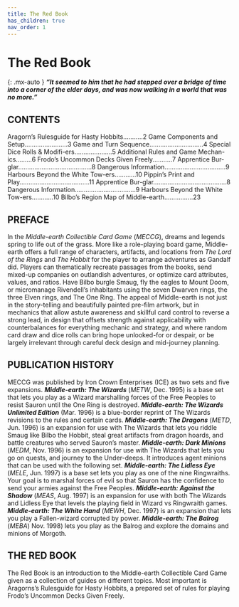 ```yaml
---
title: The Red Book
has_children: true
nav_order: 1
---
```


# The Red Book

{: .mx-auto }
***“It seemed to him that he had stepped over a bridge of time into a corner of the elder days, and was now walking in a world that was no more.”***

## CONTENTS
Aragorn’s Rulesguide for Hasty Hobbits...........2
Game Components and Setup........................3
Game and Turn Sequence..............................4
Special Dice Rolls & Modifi-ers.....................5
Additional Rules and Game Mechan-ics.........6
Frodo’s Uncommon Decks Given Freely...........7
Apprentice Bur-glar.........................................8
Dangerous Information..................................9
Harbours Beyond the White Tow-ers............10
Pippin’s Print and Play.......................................11
Apprentice Bur-glar.........................................8
Dangerous Information..................................9
Harbours Beyond the White Tow-ers............10
Bilbo’s Region Map of Middle-earth................23

## PREFACE
In the _Middle-earth Collectible Card Game_ (_MECCG_), dreams and legends spring to life out of the grass. More like a role-playing board game, Middle-earth offers a full range of characters, artifacts, and locations from _The Lord of the Rings_ and _The Hobbit_ for the player to arrange adventures as Gandalf did. Players can thematically recreate passages from the books, send mixed-up companies on outlandish adventures, or optimize card attributes, values, and ratios. Have Bilbo burgle Smaug, fly the eagles to Mount Doom, or micromanage Rivendell’s inhabitants using the seven Dwarven rings, the three Elven rings, and The One Ring.
The appeal of Middle-earth is not just in the story-telling and beautifully painted pre-film artwork, but in mechanics that allow astute awareness and skillful card control to reverse a strong lead, in design that offsets strength against applicability with counterbalances for everything mechanic and strategy, and where random card draw and dice rolls can bring hope unlooked-for or despair, or be largely irrelevant through careful deck design and mid-journey planning. 

## PUBLICATION HISTORY
MECCG was published by Iron Crown Enterprises (ICE) as two sets and five expansions.
***Middle-earth: The Wizards*** (_METW_, Dec. 1995) is a base set that lets you play as a Wizard marshalling forces of the Free Peoples to resist Sauron until the One Ring is destroyed. 
***Middle-earth: The Wizards Unlimited Edition*** (Mar. 1996) is a blue-border reprint of The Wizards revisions to the rules and certain cards. 
***Middle-earth: The Dragons*** (_METD_, Jun. 1996) is an expansion for use with The Wizards that lets you riddle Smaug like Bilbo the Hobbit, steal great artifacts from dragon hoards, and battle creatures who served Sauron’s master.
***Middle-earth: Dark Minions*** (_MEDM_, Nov. 1996) is an expansion for use with The Wizards that lets you go on quests, and journey to the Under-deeps. It introduces agent minions that can be used with the following set.
***Middle-earth: The Lidless Eye*** (_MELE_, Jun. 1997) is a base set lets you play as one of the nine Ringwraiths. Your goal is to marshal forces of evil so that Sauron has the confidence to send your armies against the Free Peoples.
***Middle-earth: Against the Shadow*** (_MEAS_, Aug. 1997) is an expansion for use with both The Wizards and Lidless Eye that levels the playing field in Wizard vs Ringwraith games.
***Middle-earth: The White Hand*** (_MEWH_, Dec. 1997) is an expansion that lets you play a Fallen-wizard corrupted by power.
***Middle-earth: The Balrog*** (_MEBA_) Nov. 1998) lets you play as the Balrog and explore the domains and minions of Morgoth. 

## THE RED BOOK
The Red Book is an introduction to the Middle-earth Collectible Card Game given as a collection of guides on different topics. Most important is Aragorns’s Rulesguide for Hasty Hobbits, a prepared set of rules for playing Frodo’s Uncommon Decks Given Freely.
